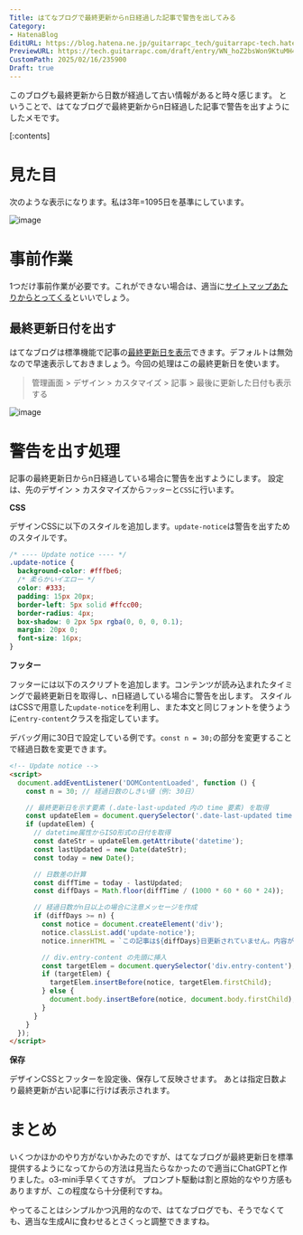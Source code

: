 ```yaml
---
Title: はてなブログで最終更新からn日経過した記事で警告を出してみる
Category:
- HatenaBlog
EditURL: https://blog.hatena.ne.jp/guitarrapc_tech/guitarrapc-tech.hatenablog.com/atom/entry/6802418398329710206
PreviewURL: https://tech.guitarrapc.com/draft/entry/WN_hoZ2bsWon9KtuMH45ejAUznQ
CustomPath: 2025/02/16/235900
Draft: true
---
```


このブログも最終更新から日数が経過して古い情報があると時々感じます。
ということで、はてなブログで最終更新からn日経過した記事で警告を出すようにしたメモです。

[:contents]

# 見た目

次のような表示になります。私は3年=1095日を基準にしています。

![image](https://github.com/user-attachments/assets/6c4abd85-f423-4646-8f95-1d4b6a4447c1)

# 事前作業

1つだけ事前作業が必要です。これができない場合は、適当に[サイトマップあたりからとってくる](https://memo.furyutei.com/entry/20200818/1597698222)といいでしょう。

## 最終更新日付を出す

はてなブログは標準機能で記事の[最終更新日を表示](https://help.hatenablog.com/entry/entry/last-updated)できます。デフォルトは無効なので早速表示しておきましょう。今回の処理はこの最終更新日を使います。

> 管理画面 > デザイン > カスタマイズ > 記事 > 最後に更新した日付も表示する

![image](https://github.com/user-attachments/assets/d20fc311-797f-40a5-b21a-a2438ed72548)

# 警告を出す処理

記事の最終更新日からn日経過している場合に警告を出すようにします。
設定は、先のデザイン > カスタマイズから`フッター`と`CSS`に行います。

**CSS**

デザインCSSに以下のスタイルを追加します。`update-notice`は警告を出すためのスタイルです。

```css
/* ---- Update notice ---- */
.update-notice {
  background-color: #fffbe6;
  /* 柔らかいイエロー */
  color: #333;
  padding: 15px 20px;
  border-left: 5px solid #ffcc00;
  border-radius: 4px;
  box-shadow: 0 2px 5px rgba(0, 0, 0, 0.1);
  margin: 20px 0;
  font-size: 16px;
}
```

**フッター**

フッターには以下のスクリプトを追加します。コンテンツが読み込まれたタイミングで最終更新日を取得し、n日経過している場合に警告を出します。
スタイルはCSSで用意した`update-notice`を利用し、また本文と同じフォントを使うように`entry-content`クラスを指定しています。

デバッグ用に30日で設定している例です。`const n = 30;`の部分を変更することで経過日数を変更できます。

```html
<!-- Update notice -->
<script>
  document.addEventListener('DOMContentLoaded', function () {
    const n = 30; // 経過日数のしきい値（例: 30日）

    // 最終更新日を示す要素 (.date-last-updated 内の time 要素) を取得
    const updateElem = document.querySelector('.date-last-updated time');
    if (updateElem) {
      // datetime属性からISO形式の日付を取得
      const dateStr = updateElem.getAttribute('datetime');
      const lastUpdated = new Date(dateStr);
      const today = new Date();

      // 日数差の計算
      const diffTime = today - lastUpdated;
      const diffDays = Math.floor(diffTime / (1000 * 60 * 60 * 24));

      // 経過日数がn日以上の場合に注意メッセージを作成
      if (diffDays >= n) {
        const notice = document.createElement('div');
        notice.classList.add('update-notice');
        notice.innerHTML = `この記事は${diffDays}日更新されていません。内容が最新でない可能性があります。`;

        // div.entry-content の先頭に挿入
        const targetElem = document.querySelector('div.entry-content');
        if (targetElem) {
          targetElem.insertBefore(notice, targetElem.firstChild);
        } else {
          document.body.insertBefore(notice, document.body.firstChild);
        }
      }
    }
  });
</script>
```

**保存**

デザインCSSとフッターを設定後、保存して反映させます。
あとは指定日数より最終更新が古い記事に行けば表示されます。

# まとめ

いくつかほかのやり方がないかみたのですが、はてなブログが最終更新日を標準提供するようになってからの方法は見当たらなかったので適当にChatGPTと作りました。o3-mini手早くてさすが。
プロンプト駆動は割と原始的なやり方感もありますが、この程度なら十分便利ですね。

やってることはシンプルかつ汎用的なので、はてなブログでも、そうでなくても、適当な生成AIに食わせるとさくっと調整できますね。
